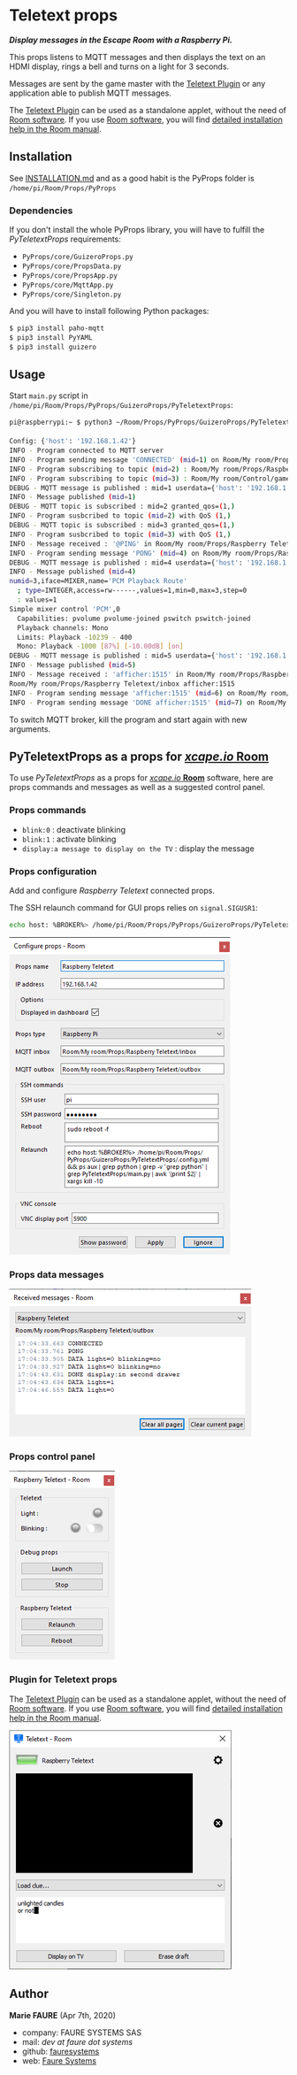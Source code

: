 ﻿# Teletext props
***Display messages in the Escape Room with a Raspberry Pi.***

This props listens to MQTT messages and then displays the text on an HDMI display, rings a bell and turns on a light for 3 seconds.

Messages are sent by the game master with the [Teletext Plugin](https://github.com/fauresystems/TeletextPlugin) or any application able to publish MQTT messages.

The [Teletext Plugin](https://github.com/fauresystems/TeletextPlugin) can be used as a standalone applet, without the need of <a href="https://xcape.io/go/room" target="_blank">Room software</a>. If you use <a href="https://xcape.io/go/room" target="_blank">Room software</a>, you will find <a href="https://xcape.io/public/documentation/en/room/AddaRaspberrypropsTeletext.html" target="_blank">detailed installation help in the Room manual</a>.


## Installation
See [INSTALLATION.md](.../INSTALLATION.md) and as a good habit is the PyProps folder is `/home/pi/Room/Props/PyProps`

### Dependencies
If you don't install the whole PyProps library, you will have to fulfill the  *PyTeletextProps* requirements:
* `PyProps/core/GuizeroProps.py`
* `PyProps/core/PropsData.py`
* `PyProps/core/PropsApp.py`
* `PyProps/core/MqttApp.py`
* `PyProps/core/Singleton.py`

And you will have to install following Python packages:
```bash
$ pip3 install paho-mqtt
$ pip3 install PyYAML
$ pip3 install guizero
```

## Usage
Start `main.py` script in `/home/pi/Room/Props/PyProps/GuizeroProps/PyTeletextProps`:

```bash
pi@raspberrypi:~ $ python3 ~/Room/Props/PyProps/GuizeroProps/PyTeletextProps/main.py -s 192.168.1.42 -d

Config: {'host': '192.168.1.42'}
INFO - Program connected to MQTT server
INFO - Program sending message 'CONNECTED' (mid=1) on Room/My room/Props/Raspberry Teletext/outbox
INFO - Program subscribing to topic (mid=2) : Room/My room/Props/Raspberry Teletext/inbox
INFO - Program subscribing to topic (mid=3) : Room/My room/Control/game:scenario
DEBUG - MQTT message is published : mid=1 userdata={'host': '192.168.1.42', 'port': 1883}
INFO - Message published (mid=1)
DEBUG - MQTT topic is subscribed : mid=2 granted_qos=(1,)
INFO - Program susbcribed to topic (mid=2) with QoS (1,)
DEBUG - MQTT topic is subscribed : mid=3 granted_qos=(1,)
INFO - Program susbcribed to topic (mid=3) with QoS (1,)
INFO - Message received : '@PING' in Room/My room/Props/Raspberry Teletext/inbox
INFO - Program sending message 'PONG' (mid=4) on Room/My room/Props/Raspberry Teletext/outbox
DEBUG - MQTT message is published : mid=4 userdata={'host': '192.168.1.42', 'port': 1883}
INFO - Message published (mid=4)
numid=3,iface=MIXER,name='PCM Playback Route'
  ; type=INTEGER,access=rw------,values=1,min=0,max=3,step=0
  : values=1
Simple mixer control 'PCM',0
  Capabilities: pvolume pvolume-joined pswitch pswitch-joined
  Playback channels: Mono
  Limits: Playback -10239 - 400
  Mono: Playback -1000 [87%] [-10.00dB] [on]
DEBUG - MQTT message is published : mid=5 userdata={'host': '192.168.1.42', 'port': 1883}
INFO - Message published (mid=5)
INFO - Message received : 'afficher:1515' in Room/My room/Props/Raspberry Teletext/inbox
Room/My room/Props/Raspberry Teletext/inbox afficher:1515
INFO - Program sending message 'afficher:1515' (mid=6) on Room/My room/Props/Raspberry Teletext/display
INFO - Program sending message 'DONE afficher:1515' (mid=7) on Room/My room/Props/Raspberry Teletext/outbox
```

To switch MQTT broker, kill the program and start again with new arguments.


## PyTeletextProps as a props for <a href="https://xcape.io/" target="_blank">*xcape.io* **Room**</a>
To use *PyTeletextProps* as a props for <a href="https://xcape.io/" target="_blank">*xcape.io* **Room**</a> software, here are props commands and messages as well as a suggested control panel.

### Props commands
* `blink:0` : deactivate blinking
* `blink:1` : activate blinking
* `display:a message to display on the TV` : display the message


### Props configuration
Add and configure *Raspberry Teletext* connected props.

The SSH relaunch command for GUI props relies on `signal.SIGUSR1`:
```bash
echo host: %BROKER%> /home/pi/Room/Props/PyProps/GuizeroProps/PyTeletextProps/.config.yml && ps aux | grep python | grep -v "grep python" | grep PyTeletextProps/main.py | awk '{print $2}' | xargs kill -10
```

![Props configuration](props/props-configuration.png)


### Props data messages

![Outbox messages](props/outbox-messages.png)


### Props control panel

![Room control panel](props/room-control-panel.png)


### Plugin for Teletext props
The [Teletext Plugin](https://github.com/fauresystems/TeletextPlugin) can be used as a standalone applet, without the need of <a href="https://xcape.io/go/room" target="_blank">Room software</a>. If you use <a href="https://xcape.io/go/room" target="_blank">Room software</a>, you will find <a href="https://xcape.io/public/documentation/en/room/AddaRaspberrypropsTeletext.html" target="_blank">detailed installation help in the Room manual</a>.

![PyTeletextPlugin](props/plugin.png)


## Author

**Marie FAURE** (Apr 7th, 2020)
* company: FAURE SYSTEMS SAS
* mail: *dev at faure dot systems*
* github: <a href="https://github.com/fauresystems?tab=repositories" target="_blank">fauresystems</a>
* web: <a href="https://faure.systems/" target="_blank">Faure Systems</a>